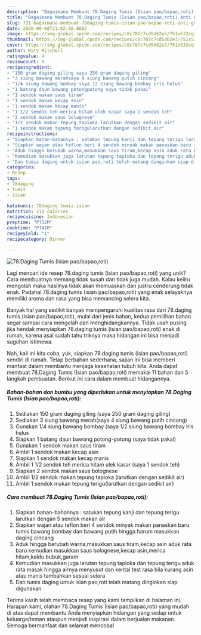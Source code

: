 ```yaml
---
description: "Bagaimana Membuat 78.Daging Tumis (Isian pao/bapao,roti) Anti Gagal"
title: "Bagaimana Membuat 78.Daging Tumis (Isian pao/bapao,roti) Anti Gagal"
slug: 731-bagaimana-membuat-78daging-tumis-isian-pao-bapao-roti-anti-gagal
date: 2020-09-08T21:02:08.088Z
image: https://img-global.cpcdn.com/recipes/c8c707c7cd5d62e7/751x532cq70/78daging-tumis-isian-paobapaoroti-foto-resep-utama.jpg
thumbnail: https://img-global.cpcdn.com/recipes/c8c707c7cd5d62e7/751x532cq70/78daging-tumis-isian-paobapaoroti-foto-resep-utama.jpg
cover: https://img-global.cpcdn.com/recipes/c8c707c7cd5d62e7/751x532cq70/78daging-tumis-isian-paobapaoroti-foto-resep-utama.jpg
author: Mary Mitchell
ratingvalue: 4
reviewcount: 9
recipeingredient:
- "150 gram daging giling saya 250 gram daging giling"
- "3 siung bawang merahsaya 4 siung bawang putih cincang"
- "1/4 siung bawang bombay saya 12 siung bawang bombay iris halus"
- "1 batang daun bawang potongpotong saya tidak pakai"
- "1 sendok makan saus tiram"
- "1 sendok makan kecap asin"
- "1 sendok makan kecap manis"
- "1 1/2 sendok teh merica hitam ulek kasar saya 1 sendok teh"
- "2 sendok makan saus bolognese"
- "1/2 sendok makan tepung tapioka larutkan dengan sedikit air"
- "1 sendok makan tepung terigularutkan dengan sedikit air"
recipeinstructions:
- "Siapkan bahan-bahannya : satukan tepung kanji dan tepung terigu larutkan dengan 5 sendok makan air"
- "Siapkan wajan atau teflon beri 4 sendok minyak makan panaskan baru tumis bawang bombay dan bawang putih hingga harum masukkan daging cincang"
- "Aduk hingga berubah warna,masukkan saus tiram,kecap asin aduk rata baru kemudian masukkan saus bolognese,kecap asin,merica hitam,kaldu bubuk,garam"
- "Kemudian masukkan juga larutan tepung tapioka dan tepung terigu aduk rata masak hingga airnya menyusut dan kental test rasa bila kurang asin atau manis tambahkan sesuai selera"
- "Dan tumis daging untuk isian pao,roti telah matang dinginkan siap digunakan"
categories:
- Resep
tags:
- 78daging
- tumis
- isian

katakunci: 78daging tumis isian 
nutrition: 218 calories
recipecuisine: Indonesian
preptime: "PT32M"
cooktime: "PT41M"
recipeyield: "1"
recipecategory: Dinner

---
```



![78.Daging Tumis (Isian pao/bapao,roti)](https://img-global.cpcdn.com/recipes/c8c707c7cd5d62e7/751x532cq70/78daging-tumis-isian-paobapaoroti-foto-resep-utama.jpg)

Lagi mencari ide resep 78.daging tumis (isian pao/bapao,roti) yang unik? Cara membuatnya memang tidak susah dan tidak juga mudah. Kalau keliru mengolah maka hasilnya tidak akan memuaskan dan justru cenderung tidak enak. Padahal 78.daging tumis (isian pao/bapao,roti) yang enak selayaknya memiliki aroma dan rasa yang bisa memancing selera kita.



Banyak hal yang sedikit banyak mempengaruhi kualitas rasa dari 78.daging tumis (isian pao/bapao,roti), mulai dari jenis bahan, kedua pemilihan bahan segar sampai cara mengolah dan menghidangkannya. Tidak usah pusing jika hendak menyiapkan 78.daging tumis (isian pao/bapao,roti) enak di rumah, karena asal sudah tahu triknya maka hidangan ini bisa menjadi suguhan istimewa.


Nah, kali ini kita coba, yuk, siapkan 78.daging tumis (isian pao/bapao,roti) sendiri di rumah. Tetap berbahan sederhana, sajian ini bisa memberi manfaat dalam membantu menjaga kesehatan tubuh kita. Anda dapat membuat 78.Daging Tumis (Isian pao/bapao,roti) memakai 11 bahan dan 5 langkah pembuatan. Berikut ini cara dalam membuat hidangannya.

<!--inarticleads1-->

##### Bahan-bahan dan bumbu yang diperlukan untuk menyiapkan 78.Daging Tumis (Isian pao/bapao,roti):

1. Sediakan 150 gram daging giling (saya 250 gram daging giling)
1. Sediakan 3 siung bawang merah(saya 4 siung bawang putih cincang)
1. Gunakan 1/4 siung bawang bombay (saya 1/2 siung bawang bombay iris halus
1. Siapkan 1 batang daun bawang potong-potong (saya tidak pakai)
1. Gunakan 1 sendok makan saus tiram
1. Ambil 1 sendok makan kecap asin
1. Siapkan 1 sendok makan kecap manis
1. Ambil 1 1/2 sendok teh merica hitam ulek kasar (saya 1 sendok teh)
1. Siapkan 2 sendok makan saus bolognese
1. Ambil 1/2 sendok makan tepung tapioka (larutkan dengan sedikit air)
1. Ambil 1 sendok makan tepung terigu(larutkan dengan sedikit air)




<!--inarticleads2-->

##### Cara membuat 78.Daging Tumis (Isian pao/bapao,roti):

1. Siapkan bahan-bahannya : satukan tepung kanji dan tepung terigu larutkan dengan 5 sendok makan air
1. Siapkan wajan atau teflon beri 4 sendok minyak makan panaskan baru tumis bawang bombay dan bawang putih hingga harum masukkan daging cincang
1. Aduk hingga berubah warna,masukkan saus tiram,kecap asin aduk rata baru kemudian masukkan saus bolognese,kecap asin,merica hitam,kaldu bubuk,garam
1. Kemudian masukkan juga larutan tepung tapioka dan tepung terigu aduk rata masak hingga airnya menyusut dan kental test rasa bila kurang asin atau manis tambahkan sesuai selera
1. Dan tumis daging untuk isian pao,roti telah matang dinginkan siap digunakan




Terima kasih telah membaca resep yang kami tampilkan di halaman ini. Harapan kami, olahan 78.Daging Tumis (Isian pao/bapao,roti) yang mudah di atas dapat membantu Anda menyiapkan hidangan yang sedap untuk keluarga/teman ataupun menjadi inspirasi dalam berjualan makanan. Semoga bermanfaat dan selamat mencoba!
